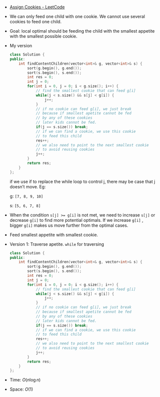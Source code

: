 - [Assign Cookies - LeetCode](https://leetcode.com/problems/assign-cookies/description/)
- We can only feed one child with one cookie. We cannot use several cookies to feed one child.
- Goal: local optimal should be feeding the child with the smallest appetite with the smallest possible cookie.
- My version
    
    ```C++
    class Solution {
    public:
        int findContentChildren(vector<int>& g, vector<int>& s) {
            sort(g.begin(), g.end());
            sort(s.begin(), s.end());
            int res = 0;
            int j = 0;
            for(int i = 0, j = 0; i < g.size(); i++) {
                // find the smallest cookie that can feed g[i]
                while(j < s.size() && s[j] < g[i]) {
                    j++;
                }
                // if no cookie can feed g[i], we just break
                // because if smallest apetite cannot be fed
                // by any of these cookies
                // later kids cannot be fed. 
                if(j == s.size()) break;
                // if we can find a cookie, we use this cookie 
                // to feed this child
                res++;
                // we also need to point to the next smallest cookie
                // to avoid reusing cookies
                j++;
            }
            return res;
        }
    };
    ```
    
    if we use if to replace the while loop to control j, there may be case that j doesn’t move. Eg:
    
    g: `[7, 8, 9, 10]`
    
    s: `[5, 6, 7, 8]`
    
- When the condition `s[j] >= g[i]` is not met, we need to increase `s[j]` or decrease `g[i]` to find more potential optimals. If we increase `g[i]` , bigger `g[i]` makes us move further from the optimal cases.
- Feed smallest appetite with smallest cookie. 
- Version 1: Traverse apetite. `while` for traversing 
    
    ```C++
    class Solution {
    public:
        int findContentChildren(vector<int>& g, vector<int>& s) {
            sort(g.begin(), g.end());
            sort(s.begin(), s.end());
            int res = 0;
            int j = 0;
            for(int i = 0, j = 0; i < g.size(); i++) {
                // find the smallest cookie that can feed g[i]
                while(j < s.size() && s[j] < g[i]) {
                    j++;
                }
                // if no cookie can feed g[i], we just break
                // because if smallest apetite cannot be fed
                // by any of these cookies
                // later kids cannot be fed. 
                if(j == s.size()) break;
                // if we can find a cookie, we use this cookie 
                // to feed this child
                res++;
                // we also need to point to the next smallest cookie
                // to avoid reusing cookies
                j++;
            }
            return res;
        }
    };
    ```
    

    
- Time: $O(n\log n)$﻿
- Space: $O(1)$